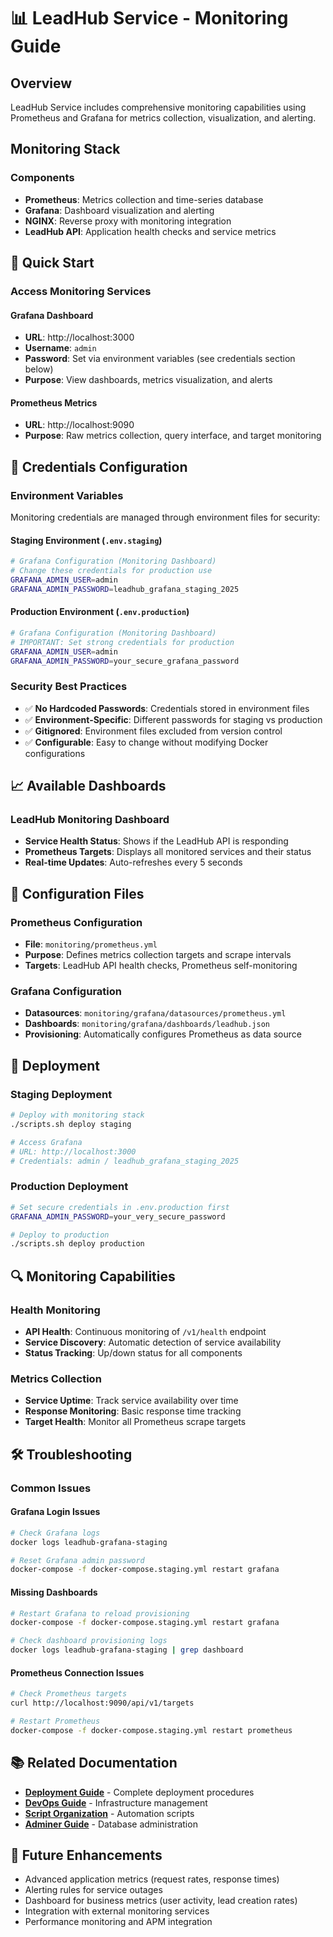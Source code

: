# 📊 LeadHub Service - Monitoring Guide

## Overview

LeadHub Service includes comprehensive monitoring capabilities using Prometheus and Grafana for metrics collection, visualization, and alerting.

## Monitoring Stack

### Components
- **Prometheus**: Metrics collection and time-series database
- **Grafana**: Dashboard visualization and alerting
- **NGINX**: Reverse proxy with monitoring integration
- **LeadHub API**: Application health checks and service metrics

## 🚀 Quick Start

### Access Monitoring Services

#### Grafana Dashboard
- **URL**: http://localhost:3000
- **Username**: `admin`
- **Password**: Set via environment variables (see credentials section below)
- **Purpose**: View dashboards, metrics visualization, and alerts

#### Prometheus Metrics
- **URL**: http://localhost:9090
- **Purpose**: Raw metrics collection, query interface, and target monitoring

## 🔐 Credentials Configuration

### Environment Variables
Monitoring credentials are managed through environment files for security:

#### Staging Environment (`.env.staging`)
```bash
# Grafana Configuration (Monitoring Dashboard)
# Change these credentials for production use
GRAFANA_ADMIN_USER=admin
GRAFANA_ADMIN_PASSWORD=leadhub_grafana_staging_2025
```

#### Production Environment (`.env.production`)
```bash
# Grafana Configuration (Monitoring Dashboard)
# IMPORTANT: Set strong credentials for production
GRAFANA_ADMIN_USER=admin
GRAFANA_ADMIN_PASSWORD=your_secure_grafana_password
```

### Security Best Practices
- ✅ **No Hardcoded Passwords**: Credentials stored in environment files
- ✅ **Environment-Specific**: Different passwords for staging vs production  
- ✅ **Gitignored**: Environment files excluded from version control
- ✅ **Configurable**: Easy to change without modifying Docker configurations

## 📈 Available Dashboards

### LeadHub Monitoring Dashboard
- **Service Health Status**: Shows if the LeadHub API is responding
- **Prometheus Targets**: Displays all monitored services and their status
- **Real-time Updates**: Auto-refreshes every 5 seconds

## 🔧 Configuration Files

### Prometheus Configuration
- **File**: `monitoring/prometheus.yml`
- **Purpose**: Defines metrics collection targets and scrape intervals
- **Targets**: LeadHub API health checks, Prometheus self-monitoring

### Grafana Configuration
- **Datasources**: `monitoring/grafana/datasources/prometheus.yml`
- **Dashboards**: `monitoring/grafana/dashboards/leadhub.json`
- **Provisioning**: Automatically configures Prometheus as data source

## 🚀 Deployment

### Staging Deployment
```bash
# Deploy with monitoring stack
./scripts.sh deploy staging

# Access Grafana
# URL: http://localhost:3000
# Credentials: admin / leadhub_grafana_staging_2025
```

### Production Deployment  
```bash
# Set secure credentials in .env.production first
GRAFANA_ADMIN_PASSWORD=your_very_secure_password

# Deploy to production
./scripts.sh deploy production
```

## 🔍 Monitoring Capabilities

### Health Monitoring
- **API Health**: Continuous monitoring of `/v1/health` endpoint
- **Service Discovery**: Automatic detection of service availability
- **Status Tracking**: Up/down status for all components

### Metrics Collection
- **Service Uptime**: Track service availability over time
- **Response Monitoring**: Basic response time tracking
- **Target Health**: Monitor all Prometheus scrape targets

## 🛠 Troubleshooting

### Common Issues

#### Grafana Login Issues
```bash
# Check Grafana logs
docker logs leadhub-grafana-staging

# Reset Grafana admin password
docker-compose -f docker-compose.staging.yml restart grafana
```

#### Missing Dashboards
```bash
# Restart Grafana to reload provisioning
docker-compose -f docker-compose.staging.yml restart grafana

# Check dashboard provisioning logs
docker logs leadhub-grafana-staging | grep dashboard
```

#### Prometheus Connection Issues
```bash
# Check Prometheus targets
curl http://localhost:9090/api/v1/targets

# Restart Prometheus
docker-compose -f docker-compose.staging.yml restart prometheus
```

## 📚 Related Documentation

- **[Deployment Guide](./DEPLOYMENT.md)** - Complete deployment procedures
- **[DevOps Guide](./DEVOPS.md)** - Infrastructure management 
- **[Script Organization](./SCRIPT_ORGANIZATION.md)** - Automation scripts
- **[Adminer Guide](./ADMINER_GUIDE.md)** - Database administration

## 🔮 Future Enhancements

- Advanced application metrics (request rates, response times)
- Alerting rules for service outages
- Dashboard for business metrics (user activity, lead creation rates)
- Integration with external monitoring services
- Performance monitoring and APM integration
